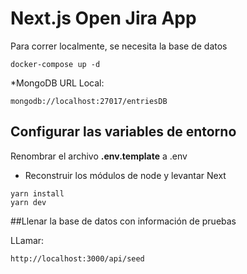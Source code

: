 # Next.js Open Jira App
Para correr localmente, se necesita la base de datos
```
docker-compose up -d
```

*MongoDB URL Local:
```
mongodb://localhost:27017/entriesDB
```

## Configurar las variables de entorno
Renombrar el archivo __.env.template__ a .env

* Reconstruir los módulos de node y levantar Next
```
yarn install
yarn dev
```

##Llenar la base de datos con información de pruebas

LLamar:
```
http://localhost:3000/api/seed
```
